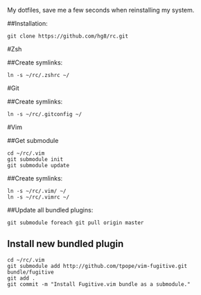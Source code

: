 My dotfiles, save me a few seconds when reinstalling my system.

##Installation:

    git clone https://github.com/hg8/rc.git

#Zsh

##Create symlinks:

    ln -s ~/rc/.zshrc ~/

#Git

##Create symlinks:

    ln -s ~/rc/.gitconfig ~/

#Vim

##Get submodule

    cd ~/rc/.vim
    git submodule init
    git submodule update

##Create symlinks:

    ln -s ~/rc/.vim/ ~/
    ln -s ~/rc/.vimrc ~/

##Update all bundled plugins:

    git submodule foreach git pull origin master

## Install new bundled plugin
    
    cd ~/rc/.vim
    git submodule add http://github.com/tpope/vim-fugitive.git bundle/fugitive
    git add .
    git commit -m "Install Fugitive.vim bundle as a submodule."



